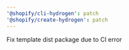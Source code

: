 ```yaml
---
'@shopify/cli-hydrogen': patch
'@shopify/create-hydrogen': patch
---
```


Fix template dist package due to CI error
